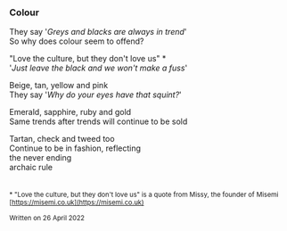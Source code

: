 ### Colour

They say '_Greys and blacks are always in trend_'\
So why does colour seem to offend?

"Love the culture, but they don't love us" *\
'_Just leave the black and we won't make a fuss_'

Beige, tan, yellow and pink\
They say '_Why do your eyes have that squint?_'

Emerald, sapphire, ruby and gold\
Same trends after trends will continue to be sold

Tartan, check and tweed too\
Continue to be in fashion, reflecting\
the never ending\
archaic rule\
&nbsp;  
&nbsp;  
<sub>* "Love the culture, but they don't love us" is a quote from Missy, the founder of Misemi\
[https://misemi.co.uk](https://misemi.co.uk)</sub>

<sub>Written on 26 April 2022</sub>

